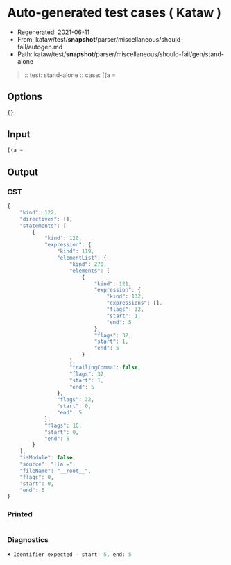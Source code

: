 # Auto-generated test cases ( Kataw )
- Regenerated: 2021-06-11
- From: kataw/test/__snapshot__/parser/miscellaneous/should-fail/autogen.md
- Path: kataw/test/__snapshot__/parser/miscellaneous/should-fail/gen/stand-alone
> :: test: stand-alone
> :: case: [(a =
## Options

`````js
{}
`````
## Input

`````js
[(a =
`````
## Output

### CST

```javascript
{
    "kind": 122,
    "directives": [],
    "statements": [
        {
            "kind": 120,
            "expression": {
                "kind": 119,
                "elementList": {
                    "kind": 270,
                    "elements": [
                        {
                            "kind": 121,
                            "expression": {
                                "kind": 132,
                                "expressions": [],
                                "flags": 32,
                                "start": 1,
                                "end": 5
                            },
                            "flags": 32,
                            "start": 1,
                            "end": 5
                        }
                    ],
                    "trailingComma": false,
                    "flags": 32,
                    "start": 1,
                    "end": 5
                },
                "flags": 32,
                "start": 0,
                "end": 5
            },
            "flags": 16,
            "start": 0,
            "end": 5
        }
    ],
    "isModule": false,
    "source": "[(a =",
    "fileName": "__root__",
    "flags": 0,
    "start": 0,
    "end": 5
}
```

### Printed

```javascript

```

### Diagnostics

```javascript
✖ Identifier expected - start: 5, end: 5

```

